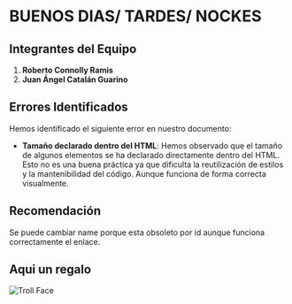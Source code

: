 [//]: # (Por favor, abrir en modo previsualización, ¡gracias!)

# BUENOS DIAS/ TARDES/ NOCKES

## Integrantes del Equipo

1. **Roberto Connolly Ramis**
2. **Juan Ángel Catalán Guarino**

## Errores Identificados

Hemos identificado el siguiente error en nuestro documento:

- **Tamaño declarado dentro del HTML**: Hemos observado que el tamaño de algunos elementos se ha declarado directamente dentro del HTML. Esto no es una buena práctica ya que dificulta la reutilización de estilos y la mantenibilidad del código. Aunque funciona de forma correcta visualmente.

## Recomendación

Se puede cambiar name porque esta obsoleto por id aunque funciona correctamente el enlace.

## Aqui un regalo

![Troll Face](https://media.tenor.com/7C0djPN9J-QAAAAi/troll-troll-face.gif)